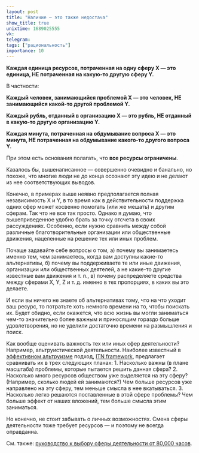 ```yaml
---
layout: post
title: "Наличие — это также недостача"
show_title: true
unixtime: 1689025555
vk: 
telegram: 
tags: ["рациональность"]
importance: 10
---
```

**Каждая единица ресурсов, потраченная на одну сферу X — это единица, НЕ потраченная на какую-то другую сферу Y.**

В частности:

**Каждый человек, занимающийся проблемой X — это человек, НЕ занимающийся какой-то другой проблемой Y.**

**Каждый рубль, отданный в организацию X — это рубль, НЕ отданный в какую-то другую организацию Y.**

**Каждая минута, потраченная на обдумывание вопроса X — это минута, НЕ потраченная на обдумывание какого-то другого вопроса Y.**

При этом есть основания полагать, что **все ресурсы ограничены**.

Казалось бы, вышенаписанное — совершенно очевидно и банально, но похоже, что многие люди не до конца осознают эту идею и не делают из нее соответствующих выводов.

Конечно, в примерах выше неявно предполагается полная независимость X и Y, в то время как в действительности поддержка одних сфер может косвенно помогать (или же мешать) и другим сферам. Так что не все так просто. Однако я думаю, что вышеприведенное удобно брать за точку отсчета в своих рассуждениях. Особенно, если нужно сравнить между собой различные благотворительные организации или общественные движения, нацеленные на решение тех или иных проблем.

Почаще задавайте себе вопросы о том, а) почему вы занимаетесь именно тем, чем занимаетесь, когда вам доступны какие-то альтернативы, б) почему вы поддерживаете те или иные движения, организации или общественных деятелей, а не какие-то другие известные вам движения и т. п., в) почему распределяете средства между сферами X, Y, Z и т. д. именно в тех пропорциях, в каких вы это делаете.

И если вы ничего не знаете об альтернативах тому, что на что уходит ваш ресурс, то потратьте хоть немного времени на то, чтобы поискать их. Будет обидно, если окажется, что всю жизнь вы могли заниматься чем-то значительно более важным и приносящим гораздо больше удовлетворения, но не уделили достаточно времени на размышления и поиск.

Как вообще оценивать важность тех или иных сфер деятельности? Например, альтруистической деятельности. Наиболее известный в [эффективном альтруизме](https://ea-ru.org/articles/introduction-to-effective-altruism) подход, [ITN framework](https://forum.effectivealtruism.org/topics/itn-framework), предлагает сравнивать их в трех следующих планах:
1\. Насколько важны (в плане масштаба) проблемы, которые пытается решить данная сфера?
2\. Насколько много ресурсов обществом уже выделяется на эту сферу? (Например, сколько людей ей занимаются?) Чем больше ресурсов уже направлено на эту сферу, тем меньше смысла в нее вкатываться.
3\. Насколько легко решаются поставленные в этой сфере проблемы? Чем больше эффект от наших вложений, тем больше смысла этим заниматься.

Но конечно, не стоит забывать о личных возможностях. Смена сферы деятельности тоже требует ресурсов — и поэтому не всегда оправданна.

См. также: [руководство к выбору сферы деятельности от 80,000 часов](https://80000hours.ru/).